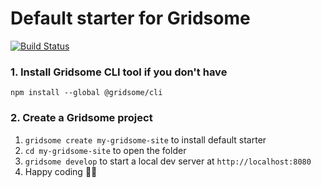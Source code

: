 # Default starter for Gridsome

[![Build Status](https://travis-ci.org/RyanBalfanz/ryanbalfanz.github.io.svg?branch=develop)](https://travis-ci.org/RyanBalfanz/ryanbalfanz.github.io)

### 1. Install Gridsome CLI tool if you don't have

`npm install --global @gridsome/cli`

### 2. Create a Gridsome project

1. `gridsome create my-gridsome-site` to install default starter
2. `cd my-gridsome-site` to open the folder
3. `gridsome develop` to start a local dev server at `http://localhost:8080`
4. Happy coding 🎉🙌
